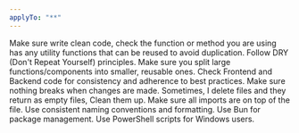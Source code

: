 ```yaml
---
applyTo: "**"
---
```


Make sure write clean code, check the function or method you are using has any utility functions that can be reused to avoid duplication. Follow DRY (Don't Repeat Yourself) principles.
Make sure you split large functions/components into smaller, reusable ones.
Check Frontend and Backend code for consistency and adherence to best practices.
Make sure nothing breaks when changes are made.
Sometimes, I delete files and they return as empty files, Clean them up.
Make sure all imports are on top of the file.
Use consistent naming conventions and formatting.
Use Bun for package management.
Use PowerShell scripts for Windows users.